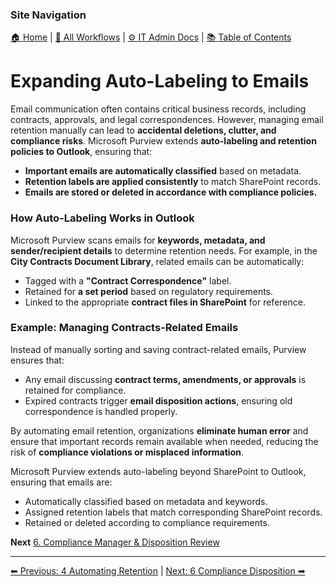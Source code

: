 <!-- description: Documentation about Expanding Auto-Labeling to Emails for Your Organization. -->

### Site Navigation
[🏠 Home](../README.md) | [📂 All Workflows](../users/users.md) | [⚙ IT Admin Docs](../it-admins/README.md) | [📚 Table of Contents](0-tableofcontents.md)

# Expanding Auto-Labeling to Emails

Email communication often contains critical business records, including contracts, approvals, and legal correspondences. However, managing email retention manually can lead to **accidental deletions, clutter, and compliance risks**. Microsoft Purview extends **auto-labeling and retention policies to Outlook**, ensuring that:

- **Important emails are automatically classified** based on metadata.
- **Retention labels are applied consistently** to match SharePoint records.
- **Emails are stored or deleted in accordance with compliance policies.**

### How Auto-Labeling Works in Outlook

Microsoft Purview scans emails for **keywords, metadata, and sender/recipient details** to determine retention needs. For example, in the **City Contracts Document Library**, related emails can be automatically:

- Tagged with a **"Contract Correspondence"** label.
- Retained for **a set period** based on regulatory requirements.
- Linked to the appropriate **contract files in SharePoint** for reference.

### Example: Managing Contracts-Related Emails

Instead of manually sorting and saving contract-related emails, Purview ensures that:

- Any email discussing **contract terms, amendments, or approvals** is retained for compliance.
- Expired contracts trigger **email disposition actions**, ensuring old correspondence is handled properly.

By automating email retention, organizations **eliminate human error** and ensure that important records remain available when needed, reducing the risk of **compliance violations or misplaced information**.

Microsoft Purview extends auto-labeling beyond SharePoint to Outlook, ensuring that emails are:

- Automatically classified based on metadata and keywords.
- Assigned retention labels that match corresponding SharePoint records.
- Retained or deleted according to compliance requirements.

**Next** [6. Compliance Manager & Disposition Review](6-compliance-disposition.md)

---

[⬅ Previous: 4 Automating Retention](4-automating-retention.md) | [Next: 6 Compliance Disposition ➡](6-compliance-disposition.md)